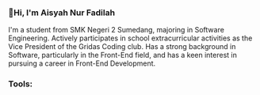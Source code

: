<h3 align="left">👋Hi, I'm Aisyah Nur Fadilah</h3>
<p align="left">I'm a student from SMK Negeri 2 Sumedang, majoring in Software Engineering. Actively participates in school extracurricular activities as the Vice President of the Gridas Coding club. Has a strong background in Software, particularly in the Front-End field, and has a keen interest in pursuing a career in Front-End Development.</p>

<h3 align="left">Tools:</h3>
